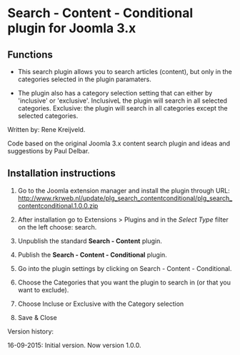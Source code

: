Search - Content - Conditional plugin for Joomla 3.x
====================================================

Functions
---------

* This search plugin allows you to search articles (content), but only in the categories selected in the plugin paramaters.

* The plugin also has a category selection setting that can either by 'inclusive' or 'exclusive'. InclusiveL the plugin will search in all selected categories. Exclusive: the plugin will search in all categories except the selected categories.

Written by: Rene Kreijveld.

Code based on the original Joomla 3.x content search plugin and ideas and suggestions by Paul Delbar.

Installation instructions
-------------------------

1. Go to the Joomla extension manager and install the plugin through URL: http://www.rkrweb.nl/update/plg_search_contentconditional/plg_search_contentconditional.1.0.0.zip

2. After installation go to Extensions > Plugins and in the *Select Type* filter on the left choose: search.

3. Unpublish the standard **Search - Content** plugin.

4. Publish the **Search - Content - Conditional** plugin.

5. Go into the plugin settings by clicking on Search - Content - Conditional.

6. Choose the Categories that you want the plugin to search in (or that you want to exclude).

7. Choose Incluse or Exclusive with the Category selection

8. Save & Close

Version history:

16-09-2015: Initial version.
Now version 1.0.0.
